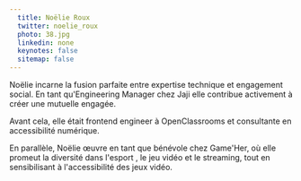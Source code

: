 ```yaml
---
  title: Noëlie Roux
  twitter: noelie_roux
  photo: 38.jpg
  linkedin: none
  keynotes: false
  sitemap: false
---
```

Noëlie incarne la fusion parfaite entre expertise technique et engagement social. En tant qu'Engineering Manager chez Jaji elle contribue activement à créer une mutuelle engagée. 

Avant cela, elle était frontend engineer à OpenClassrooms et consultante en accessibilité numérique. 

En parallèle, Noëlie œuvre en tant que bénévole chez Game'Her, où elle promeut la diversité dans l'esport , le jeu vidéo et le streaming, tout en sensibilisant à l'accessibilité des jeux vidéo.